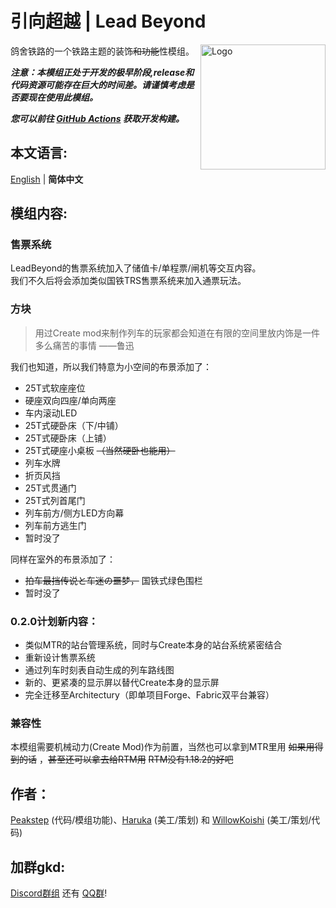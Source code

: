 # 引向超越 | Lead Beyond

鸽舍铁路的一个铁路主题的装饰~~和功能~~性模组。
<img src="src/main/resources/icon.png" width = "200" height = "200" alt="Logo" align=right />


***注意：本模组正处于开发的极早阶段,release和代码资源可能存在巨大的时间差。请谨慎考虑是否要现在使用此模组。***

***您可以前往 [GitHub Actions](https://github.com/DoveCotMC/LeadBeyond/actions) 获取开发构建。***

## 本文语言:
[English](README_EN.md) | **简体中文**

## 模组内容:
### 售票系统
LeadBeyond的售票系统加入了储值卡/单程票/闸机等交互内容。  
我们不久后将会添加类似国铁TRS售票系统来加入通票玩法。
### 方块
> 用过Create mod来制作列车的玩家都会知道在有限的空间里放内饰是一件多么痛苦的事情  ——鲁迅

我们也知道，所以我们特意为小空间的布景添加了：
- 25T式软座座位
- 硬座双向四座/单向两座
- 车内滚动LED
- 25T式硬卧床（下/中铺）
- 25T式硬卧床（上铺）
- 25T式硬座小桌板 ~~（当然硬卧也能用）~~
- 列车水牌
- 折页风挡
- 25T式贯通门
- 25T式列首尾门
- 列车前方/侧方LED方向幕
- 列车前方逃生门
- 暂时没了

同样在室外的布景添加了：
- ~~拍车最挡传说と车迷の噩梦，~~ 国铁式绿色围栏
- 暂时没了

### 0.2.0计划新内容：
- 类似MTR的站台管理系统，同时与Create本身的站台系统紧密结合
- 重新设计售票系统
- 通过列车时刻表自动生成的列车路线图
- 新的、更紧凑的显示屏以替代Create本身的显示屏
- 完全迁移至Architectury（即单项目Forge、Fabric双平台兼容）

### 兼容性
本模组需要机械动力(Create Mod)作为前置，当然也可以拿到MTR里用 ~~如果用得到的话~~ ，~~甚至还可以拿去给RTM用~~ ~~RTM没有1.18.2的好吧~~
## 作者：
[Peakstep](https://github.com/pkstDev) (代码/模组功能)、[Haruka](https://github.com/radekemia) (美工/策划) 和 [WillowKoishi](https://github.com/WillowKoishi) (美工/策划/代码)
## 加群gkd:
[Discord群组](https://discord.gg/HnWwDprPSr) 还有 [QQ群](https://jq.qq.com/?_wv=1027&k=QCpaGWUY)!
